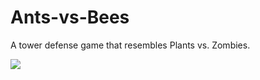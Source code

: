 # Ants-vs-Bees
A tower defense game that resembles Plants vs. Zombies.

![](https://github.com/ShawnHua2489/Ants-vs-Bees/img/7adf5c_b9fc26637ac143678a88f014ff8caa2a~mv2.gif)
